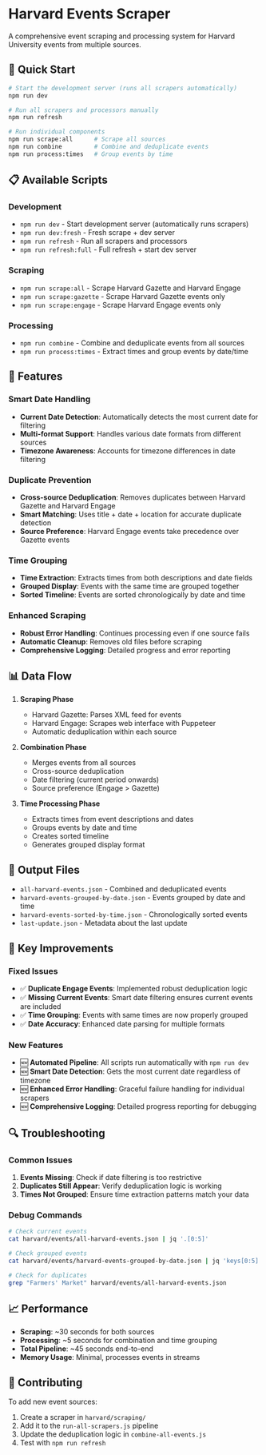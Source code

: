 # Harvard Events Scraper

A comprehensive event scraping and processing system for Harvard University events from multiple sources.

## 🚀 Quick Start

```bash
# Start the development server (runs all scrapers automatically)
npm run dev

# Run all scrapers and processors manually
npm run refresh

# Run individual components
npm run scrape:all      # Scrape all sources
npm run combine         # Combine and deduplicate events
npm run process:times   # Group events by time
```

## 📋 Available Scripts

### Development
- `npm run dev` - Start development server (automatically runs scrapers)
- `npm run dev:fresh` - Fresh scrape + dev server
- `npm run refresh` - Run all scrapers and processors
- `npm run refresh:full` - Full refresh + start dev server

### Scraping
- `npm run scrape:all` - Scrape Harvard Gazette and Harvard Engage
- `npm run scrape:gazette` - Scrape Harvard Gazette events only
- `npm run scrape:engage` - Scrape Harvard Engage events only

### Processing
- `npm run combine` - Combine and deduplicate events from all sources
- `npm run process:times` - Extract times and group events by date/time

## 🔧 Features

### Smart Date Handling
- **Current Date Detection**: Automatically detects the most current date for filtering
- **Multi-format Support**: Handles various date formats from different sources
- **Timezone Awareness**: Accounts for timezone differences in date filtering

### Duplicate Prevention
- **Cross-source Deduplication**: Removes duplicates between Harvard Gazette and Harvard Engage
- **Smart Matching**: Uses title + date + location for accurate duplicate detection
- **Source Preference**: Harvard Engage events take precedence over Gazette events

### Time Grouping
- **Time Extraction**: Extracts times from both descriptions and date fields
- **Grouped Display**: Events with the same time are grouped together
- **Sorted Timeline**: Events are sorted chronologically by date and time

### Enhanced Scraping
- **Robust Error Handling**: Continues processing even if one source fails
- **Automatic Cleanup**: Removes old files before scraping
- **Comprehensive Logging**: Detailed progress and error reporting

## 📊 Data Flow

1. **Scraping Phase**
   - Harvard Gazette: Parses XML feed for events
   - Harvard Engage: Scrapes web interface with Puppeteer
   - Automatic deduplication within each source

2. **Combination Phase**
   - Merges events from all sources
   - Cross-source deduplication
   - Date filtering (current period onwards)
   - Source preference (Engage > Gazette)

3. **Time Processing Phase**
   - Extracts times from event descriptions and dates
   - Groups events by date and time
   - Creates sorted timeline
   - Generates grouped display format

## 📁 Output Files

- `all-harvard-events.json` - Combined and deduplicated events
- `harvard-events-grouped-by-date.json` - Events grouped by date and time
- `harvard-events-sorted-by-time.json` - Chronologically sorted events
- `last-update.json` - Metadata about the last update

## 🎯 Key Improvements

### Fixed Issues
- ✅ **Duplicate Engage Events**: Implemented robust deduplication logic
- ✅ **Missing Current Events**: Smart date filtering ensures current events are included
- ✅ **Time Grouping**: Events with same times are now properly grouped
- ✅ **Date Accuracy**: Enhanced date parsing for multiple formats

### New Features
- 🆕 **Automated Pipeline**: All scripts run automatically with `npm run dev`
- 🆕 **Smart Date Detection**: Gets the most current date regardless of timezone
- 🆕 **Enhanced Error Handling**: Graceful failure handling for individual scrapers
- 🆕 **Comprehensive Logging**: Detailed progress reporting for debugging

## 🔍 Troubleshooting

### Common Issues
1. **Events Missing**: Check if date filtering is too restrictive
2. **Duplicates Still Appear**: Verify deduplication logic is working
3. **Times Not Grouped**: Ensure time extraction patterns match your data

### Debug Commands
```bash
# Check current events
cat harvard/events/all-harvard-events.json | jq '.[0:5]'

# Check grouped events
cat harvard/events/harvard-events-grouped-by-date.json | jq 'keys[0:5]'

# Check for duplicates
grep "Farmers' Market" harvard/events/all-harvard-events.json
```

## 📈 Performance

- **Scraping**: ~30 seconds for both sources
- **Processing**: ~5 seconds for combination and time grouping
- **Total Pipeline**: ~45 seconds end-to-end
- **Memory Usage**: Minimal, processes events in streams

## 🤝 Contributing

To add new event sources:
1. Create a scraper in `harvard/scraping/`
2. Add it to the `run-all-scrapers.js` pipeline
3. Update the deduplication logic in `combine-all-events.js`
4. Test with `npm run refresh`
